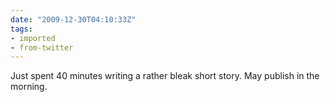 ```yaml
---
date: "2009-12-30T04:10:33Z"
tags:
- imported
- from-twitter
---
```

Just spent 40 minutes writing a rather bleak short story. May publish in the morning.
